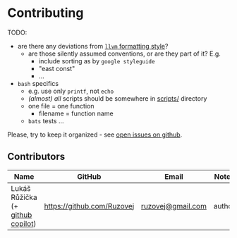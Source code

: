 # Contributing

TODO:

- are there any deviations from [`llvm` formatting style](.clang-format)?
  - are those silently assumed conventions, or are they part of it? E.g.
    - include sorting as by `google styleguide`
    - "east const"
    - ...
- `bash` specifics
  - e.g. use only `printf`, not `echo`
  - _(almost) all_ scripts should be somewhere in [scripts/](scripts/) directory
  - one file = one function
    - filename = function name
  - `bats` tests ...

Please, try to keep it organized - see [open issues on github](https://github.com/Ruzovej/cxxet/issues).

## Contributors

| Name | GitHub | Email | Notes |
| ---- | ------ | ----- | ----- |
| Lukáš Růžička (+ [github copilot](https://github.com/features/copilot)) | <https://github.com/Ruzovej> | [ruzovej@gmail.com](mailto:ruzovej+cxxet@gmail.com) | author |
